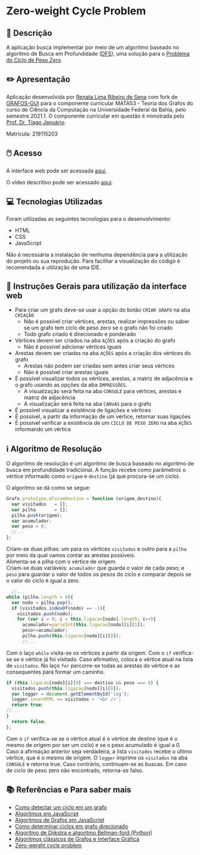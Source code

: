 # Zero-weight Cycle Problem


## 📃 Descrição


A aplicação busca implementar por meio de um algoritmo baseado no algoritmo de Busca em Profundidade ([DFS](https://en.wikipedia.org/wiki/Depth-first_search)), uma solução para o [Problema do Ciclo de Peso Zero](https://en.wikipedia.org/wiki/Zero-weight_cycle_problem).


## ✏️ Apresentação


Aplicação desenvolvida por [Renata Lima Ribeiro de Sena](https://github.com/renaderibeiro) com fork de [GRAFOS-GUI](https://github.com/SamuelBFavarin/Grafos-GUI) para o componente curricular MATA53 - Teoria dos Grafos do curso de Ciência da Computação na Universidade Federal da Bahia, pelo semestre 2021.1. O componente curricular em questão é ministrada pelo [Prof. Dr. Tiago Januário](https://www.linkedin.com/in/januarioccp/).

Matrícula: 219115203


## 🖱️ Acesso


A interface web pode ser acessada [aqui](https://renaderibeiro.github.io/problema-do-ciclo-de-peso-zero/).

O vídeo descritivo pode ser acessado [aqui]().


## 💻 Tecnologias Utilizadas


Foram utilizadas as seguintes tecnologias para o desenvolvimento:
- HTML
- CSS
- JavaScript

Não é necessária a instalação de nenhuma dependência para a utilização do projeto ou sua reprodução. Para facilitar a visualização do código é recomendada a utilização de uma IDE.


## 🦮 Instruções Gerais para utilização da interface web


- Para criar um grafo deve-se usar a opção do botão `CRIAR GRAFO` na aba `CRIAÇÃO`
  * Não é possível criar vértices, arestas, realizar impressões ou saber se um grafo tem ciclo de peso zero se o grafo não foi criado
  * Todo grafo criado é direcionado e ponderado
- Vértices devem ser criados na aba `AÇÕES` após a criação do grafo
  * Não é possível adicionar vértices iguais
- Arestas devem ser criadas na aba `AÇÕES` após a criação dos vértices do grafo
  * Arestas não podem ser criadas sem antes criar seus vértices
  * Não é possível criar arestas iguais
- É possível visualizar todos os vértices, arestas, a matriz de adjacência e o grafo usando as opções da aba `IMPRESSÕES`.
  * A visualização será feita na aba `CONSOLE` para vértices, arestas e matriz de adjacência
  * A visualização será feita na aba `CANVAS` para o grafo
- É possível visualizar a existência de ligações e vértices
- É possível, a partir da informação de um vértice, retornar suas ligações
- É possível verificar a existência de um `CICLO DE PESO ZERO` na aba `AÇÕES` informando um vértice


## ℹ️ Algoritmo de Resolução


O algoritmo de resolução é um algoritmo de busca baseado no algoritmo de busca em profundidade tradicional. A função recebe como parâmetros o vértice informado como `origem` e `destino` (já que procura-se um ciclo).

O algoritmo se dá como se segue:


```js
Grafo.prototype.dfscomDestino = function (origem,destino){
  var visitados   = [];
  var pilha       = [];
  pilha.push(origem);
  var acumulador;
  var peso = 0;
  //...
};
```


Criam-se duas pilhas: um para os vértices `visitados` e outro para a `pilha` por meio da qual vamos contar as arestas possíveis.
\
Alimenta-se a pilha com o vértice de origem.
\
Criam-se duas variáveis: `acumulador` que guarda o valor de cada peso; e `peso` para guardar o valor de todos os pesos do ciclo e comparar depois se o valor do ciclo é igual a zero.


```js
  //...
while (pilha.length > 0){
  var nodo = pilha.pop();
  if (visitados.indexOf(nodo) == -1){
    visitados.push(nodo);
    for (var i = 0; i < this.ligacao[nodo].length; i++){
      acumulador=parseInt(this.ligacao[nodo][i][1]);
      peso+=acumulador;
      pilha.push(this.ligacao[nodo][i][0]);
      //...
```

Com o laço `while` visita-se os vértices a partir da origem. Com o `if` verifica-se se o vértice já foi visitado. Caso afirmativo, coloca o vértice atual na lista de `visitados`. No laço `for` percorre-se todas as arestas do vértice e as consequentes para formar um caminho.



```js
if (this.ligacao[nodo][i][0] === destino && peso === 0) {
  visitados.push(this.ligacao[nodo][i][0]);
  var logger = document.getElementById('log');
  logger.innerHTML += visitados + '<br />';
  return true;
//...
}
  return false;
};
```

Com o `if` verifica-se se o vértice atual é o vértice de destino (que é o mesmo de origem por ser um ciclo) e se o peso acumulado é igual a 0. Caso a afirmação anterior seja verdadeira, a lista `visitados` recebe o último vértice, que é o mesmo de origem. O `logger` imprime os `visitados` na aba `CONSOLE` e retorna true. Caso contrário, continuam-se as buscas. Em caso de ciclo de peso zero não encontrado, retorna-se falso.


## 📚 Referências e Para saber mais


- [Como detectar um ciclo em um grafo](https://www.geeksforgeeks.org/detect-cycle-in-a-graph/)
- [Algoritmos em JavaScript](https://github.com/trekhleb/javascript-algorithms/blob/master/README.es-ES.md)
- [Algoritmos de Grafos em JavaScript](https://github.com/dexcodeinc/graph_algorithm.js)
- [Como determinar ciclos em grafo direcionado](https://www.docow.com/2642/melhor-algoritmo-para-detectar-ciclos-em-um-grafo-direcionado.html)
- [Algoritmo de Dijkstra e algoritmo Bellman-ford (Python)](https://github.com/dedeco/dijkstra-bellman-ford)
- [Algoritmos clássicos de Grafos e Interface Gráfica](https://github.com/SamuelBFavarin/Grafos-GUI)
- [Zero-weight cycle problem]()